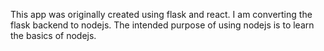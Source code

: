 This app was originally created using flask and react. I am converting the flask backend to nodejs.
The intended purpose of using nodejs is to learn the basics of nodejs.